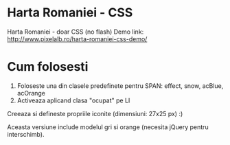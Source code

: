 Harta Romaniei - CSS
====================

Harta Romaniei - doar CSS (no flash)
Demo link: http://www.pixelalb.ro/harta-romaniei-css-demo/


Cum folosesti
=============

1. Foloseste una din clasele predefinete pentru SPAN: effect, snow, acBlue, acOrange
2. Activeaza aplicand clasa "ocupat" pe LI

Creeaza si defineste propriile iconite (dimensiuni: 27x25 px) :)

Aceasta versiune include modelul gri si orange (necesita jQuery pentru interschimb).
